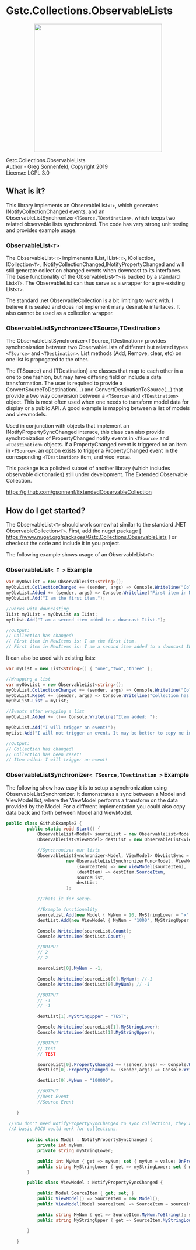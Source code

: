 # Gstc.Collections.ObservableLists
<p align="center">
  <img src="https://user-images.githubusercontent.com/686792/53543486-0e638800-3ae0-11e9-9566-6d2f18a28e61.jpg" height="350">
</p>


Gstc.Collections.ObservableLists <br>
Author - Greg Sonnenfeld, Copyright 2019 <br>
License: LGPL 3.0 <br>

## What is it?
This library implements an ObservableList`<T>`, which generates INotifyCollectionChanged events, and an 
ObservableListSynchronizer`<TSource,TDestination>`, which keeps two related observable lists synchronized. The code has very strong
unit testing and provides example usage.

### ObservableList`<T>`
The ObservableList`<T>` implmenents IList, IList`<T>`, ICollection, ICollection`<T>`, INotifyCollectionChanged,INotifyPropertyChanged and will
still generate collection changed events when downcast to its interfaces. The base functionality of the ObservableList`<T>` is backed
by a standard List`<T>`. The ObservableList can thus serve as a wrapper for a pre-existing List`<T>`. 

The standard .net ObservableCollection is a bit limiting to work with. I believe it is sealed and does not implement many desirable
interfaces. It also cannot be used as a collection wrapper.

### ObservableListSynchronizer<TSource,TDestination>
The ObservableListSynchronizer<TSource,TDestination> provides synchronization between two ObservableLists of different but related 
types `<TSource>` and `<TDestination>`. List methods (Add, Remove, clear, etc) on one list is propogated to the other.

The {TSource} and {TDestination} are classes that map to each other in a one to one fashion, but may have differing field or include a
data transformation. The user is required to provide a ConvertSourceToDestination(...) and ConvertDestinationToSource(...) that provide a two way conversion between a `<TSource>` and `<TDestination>` object. This is most often used when one needs to transform model data for display or a public API. A good example is mapping between a list of models and viewmodels. 

Used in conjunction with objects that implement an INotifyPropertySyncChanged interace, this class can also provide synchronization 
of PropertyChanged notify events in `<TSource>` and `<TDestination>` objects. If a PropertyChanged event is triggered on an item in 
`<TSource>`, an option exists to trigger a PropertyChanged event in the corresponding `<TDestination>` item, and vice-versa.

This package is a polished subset of another library (which includes observable dictionaries) still under development. The Extended Observable Collection. 

https://github.com/gsonnenf/ExtendedObservableCollection

## How do I get started?

The ObservableList`<T>` should work somewhat similar to the standard .NET ObservableCollection`<T>`. First, add the nuget package 
[ https://www.nuget.org/packages/Gstc.Collections.ObservableLists ] or checkout the code and include it in you project. 

The following example shows usage of an ObservableList`<T>`:

### ObservableList`< T >` Example
```csharp
var myObvList = new ObservableList<string>();
myObvList.CollectionChanged += (sender, args) => Console.Writeline("Collection has changed!");
myObvList.Added += (sender, args) => Console.Writeline("First item in NewItems is: " + args.NewItems[0]);
myObvList.Add("I am the first item.");

//works with downcasting
IList myIList = myObvList as IList;
myIList.Add("I am a second item added to a downcast IList.");

//Output:
// Collection has changed!
// First item in NewItems is: I am the first item.
// First item in NewItems is: I am a second item added to a downcast IList.
```

It can also be used with existing lists:

```csharp
var myList = new List<string>() { "one","two","three" };

//Wrapping a list
var myObvList = new ObservableList<string>();
myObvList.CollectionChanged += (sender, args) => Console.Writeline("Collection has changed!");
myObvList.Reset += (sender, args) => Console.Writeline("Collection has been reset!");
myObvList.List = myList;

//Events after wrapping a list
myObvList.Added += ()=> Console.Writeline("Item added: ");

myObvList.Add("I will trigger an event!");
myList.Add("I will not trigger an event. It may be better to copy me into an observable list if this will happen.");

//Output:
// Collection has changed!
// Collection has been reset!
// Item added: I will trigger an event!

``` 

### ObservableListSynchronizer`< TSource,TDestination >` Example

The following show how easy it is to setup a synchronization using ObservableListSynchronizer. It demonstrates a sync between
a Model and ViewModel list, where the ViewModel performs a transform on the data provided by the Model. For a different implementation
you could also copy data back and forth between Model and ViewModel.

```csharp
public class GithubExample2 {
        public static void Start() {
            ObservableList<Model> sourceList = new ObservableList<Model>();
            ObservableList<ViewModel> destList = new ObservableList<ViewModel>();

            //Synchronizes our lists
            ObservableListSynchronizer<Model, ViewModel> ObvListSync =
                       new ObservableListSynchronizerFunc<Model, ViewModel>(
                           (sourceItem) => new ViewModel(sourceItem),
                           (destItem) => destItem.SourceItem,
                           sourceList,
                           destList
                       );

            //Thats it for setup.

            //Example functionality
            sourceList.Add(new Model { MyNum = 10, MyStringLower = "x" });
            destList.Add(new ViewModel { MyNum = "1000", MyStringUpper = "A" });

            Console.WriteLine(sourceList.Count); 
            Console.WriteLine(destList.Count);

            //OUTPUT
            // 2
            // 2

            sourceList[0].MyNum = -1;

            Console.WriteLine(sourceList[0].MyNum); //-1
            Console.WriteLine(destList[0].MyNum); // -1

            //OUTPUT
            // -1
            // -1

            destList[1].MyStringUpper = "TEST";

            Console.WriteLine(sourceList[1].MyStringLower); 
            Console.WriteLine(destList[1].MyStringUpper);

            //OUTPUT
            // test
            // TEST

            sourceList[0].PropertyChanged += (sender,args) => Console.WriteLine("Source Event");
            destList[0].PropertyChanged += (sender,args) => Console.WriteLine("Dest Event");

            destList[0].MyNum = "100000";

            //OUTPUT
            //Dest Event
            //Source Event

    }
    
 //You don't need NotifyPropertySyncChanged to sync collections, they are used to sync item properties. 
 //A basic POCO would work for collections.
 
        public class Model : NotifyPropertySyncChanged {   
            private int myNum;
            private string myStringLower;

            public int MyNum { get => myNum; set { myNum = value; OnPropertyChanged(null); } }
            public string MyStringLower { get => myStringLower; set { myStringLower = value; OnPropertyChanged(null); } }
        }

        public class ViewModel : NotifyPropertySyncChanged {

            public Model SourceItem { get; set; }
            public ViewModel() => SourceItem = new Model();
            public ViewModel(Model sourceItem) => SourceItem = sourceItem;

            public string MyNum { get => SourceItem.MyNum.ToString(); set => SourceItem.MyNum = int.Parse(value); }
            public string MyStringUpper { get => SourceItem.MyStringLower.ToUpper(); set => SourceItem.MyStringLower = value.ToLower(); }

        }

    }
``` 
